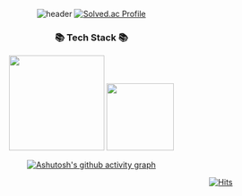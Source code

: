 <div align="center">
 

![header](https://capsule-render.vercel.app/api?type=waving&color=000000&fontAlign=50&fontAlignY=30&text=HelloWorld!&desc=developer&descAlign=70&descAlignY=55&height=200&fontSize=60&fontColor=ffffff)
[![Solved.ac Profile](http://mazassumnida.wtf/api/v2/generate_badge?boj=jung526)](https://solved.ac/jung526/)  
<h3 align="center">📚 Tech Stack 📚</h3>
<p align="center">

</p>

<p>
  <img height="170em" src="https://github-readme-stats.vercel.app/api?username=Jwooee&show_icons=true&include_all_commits=true&bg_color=30,e96443,904e95&title_color=fff&text_color=fff">
  <img height="120em" src="https://github-readme-stats.vercel.app/api/top-langs/?username=Jwooee&layout=compact&bg_color=30,e96443,904e95&title_color=fff&text_color=fff">
</p>

[![Ashutosh's github activity graph](https://github-readme-activity-graph.cyclic.app/graph?username=Jwooee&theme=high-contrast)](https://github.com/ashutosh00710/github-readme-activity-graph)

</div>

<div align="Right">


[![Hits](https://hits.seeyoufarm.com/api/count/incr/badge.svg?url=https%3A%2F%2Fgithub.com%2FJwooee&count_bg=%2379C83D&title_bg=%23555555&icon=&icon_color=%23E7E7E7&title=hits&edge_flat=false)](https://hits.seeyoufarm.com)

</div>
